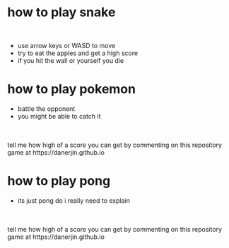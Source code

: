 <h1>how to play snake</h1><br>
<ul>
  <li>use arrow keys or WASD to move</li>
  <li>try to eat the apples and get a high score</li>
  <li>if you hit the wall or yourself you die</li>
 </ul>
<h1>how to play pokemon</h1>
<ul>
<li>battle the opponent</li>
<li>you might be able to catch it</li>
 </ul>
 <br><br>
tell me how high of a score you can get by commenting on this repository
game at https://danerjin.github.io
<h1>how to play pong</h1>
<ul>
<li>its just pong do i really need to explain</li>
 </ul>
 <br><br>
tell me how high of a score you can get by commenting on this repository
game at https://danerjin.github.io
